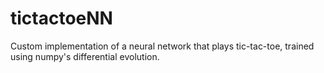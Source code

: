 # tictactoeNN
Custom implementation of a neural network that plays tic-tac-toe, 
trained using numpy's differential evolution.
